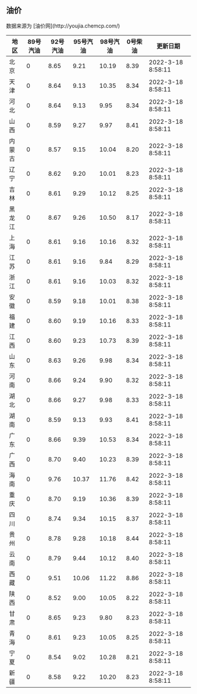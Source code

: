 
<!DOCTYPE html>
<html lang="zh-cn">
<head>
<link href="https://cdn.jsdelivr.net/gh/RookieFanzk/link/github.css" rel="stylesheet">
</head>

<body>
<h2>油价</h2>
<p>数据来源为 [油价网](http://youjia.chemcp.com/) </p>
<table>
<thead>
<tr>
<th>地区</th>
<th>89号汽油</th>
<th>92号汽油</th>
<th>95号汽油</th>
<th>98号汽油</th>
<th>0号柴油</th>
<th>更新日期</th>
</tr>
</thead>
<tbody>
<tr>
<td>北京</td>
<td>0</td>
<td>8.65</td>
<td>9.21</td>
<td>10.19</td>
<td>8.39</td>
<td>2022-3-18 8:58:11</td>
</tr>
<tr>
<td>天津</td>
<td>0</td>
<td>8.64</td>
<td>9.13</td>
<td>10.35</td>
<td>8.34</td>
<td>2022-3-18 8:58:11</td>
</tr>
<tr>
<td>河北</td>
<td>0</td>
<td>8.64</td>
<td>9.13</td>
<td>9.95</td>
<td>8.34</td>
<td>2022-3-18 8:58:11</td>
</tr>
<tr>
<td>山西</td>
<td>0</td>
<td>8.59</td>
<td>9.27</td>
<td>9.97</td>
<td>8.41</td>
<td>2022-3-18 8:58:11</td>
</tr>
<tr>
<td>内蒙古</td>
<td>0</td>
<td>8.57</td>
<td>9.15</td>
<td>10.04</td>
<td>8.20</td>
<td>2022-3-18 8:58:11</td>
</tr>
<tr>
<td>辽宁</td>
<td>0</td>
<td>8.62</td>
<td>9.20</td>
<td>10.01</td>
<td>8.23</td>
<td>2022-3-18 8:58:11</td>
</tr>
<tr>
<td>吉林</td>
<td>0</td>
<td>8.61</td>
<td>9.29</td>
<td>10.12</td>
<td>8.25</td>
<td>2022-3-18 8:58:11</td>
</tr>
<tr>
<td>黑龙江</td>
<td>0</td>
<td>8.67</td>
<td>9.26</td>
<td>10.50</td>
<td>8.17</td>
<td>2022-3-18 8:58:11</td>
</tr>
<tr>
<td>上海</td>
<td>0</td>
<td>8.61</td>
<td>9.16</td>
<td>10.16</td>
<td>8.32</td>
<td>2022-3-18 8:58:11</td>
</tr>
<tr>
<td>江苏</td>
<td>0</td>
<td>8.61</td>
<td>9.16</td>
<td>9.84</td>
<td>8.29</td>
<td>2022-3-18 8:58:11</td>
</tr>
<tr>
<td>浙江</td>
<td>0</td>
<td>8.61</td>
<td>9.16</td>
<td>10.03</td>
<td>8.32</td>
<td>2022-3-18 8:58:11</td>
</tr>
<tr>
<td>安徽</td>
<td>0</td>
<td>8.59</td>
<td>9.18</td>
<td>10.01</td>
<td>8.38</td>
<td>2022-3-18 8:58:11</td>
</tr>
<tr>
<td>福建</td>
<td>0</td>
<td>8.60</td>
<td>9.19</td>
<td>10.16</td>
<td>8.33</td>
<td>2022-3-18 8:58:11</td>
</tr>
<tr>
<td>江西</td>
<td>0</td>
<td>8.60</td>
<td>9.23</td>
<td>10.73</td>
<td>8.39</td>
<td>2022-3-18 8:58:11</td>
</tr>
<tr>
<td>山东</td>
<td>0</td>
<td>8.63</td>
<td>9.26</td>
<td>9.98</td>
<td>8.34</td>
<td>2022-3-18 8:58:11</td>
</tr>
<tr>
<td>河南</td>
<td>0</td>
<td>8.66</td>
<td>9.24</td>
<td>9.90</td>
<td>8.32</td>
<td>2022-3-18 8:58:11</td>
</tr>
<tr>
<td>湖北</td>
<td>0</td>
<td>8.66</td>
<td>9.27</td>
<td>9.98</td>
<td>8.33</td>
<td>2022-3-18 8:58:11</td>
</tr>
<tr>
<td>湖南</td>
<td>0</td>
<td>8.59</td>
<td>9.13</td>
<td>9.93</td>
<td>8.41</td>
<td>2022-3-18 8:58:11</td>
</tr>
<tr>
<td>广东</td>
<td>0</td>
<td>8.66</td>
<td>9.39</td>
<td>10.53</td>
<td>8.34</td>
<td>2022-3-18 8:58:11</td>
</tr>
<tr>
<td>广西</td>
<td>0</td>
<td>8.70</td>
<td>9.40</td>
<td>10.23</td>
<td>8.39</td>
<td>2022-3-18 8:58:11</td>
</tr>
<tr>
<td>海南</td>
<td>0</td>
<td>9.76</td>
<td>10.37</td>
<td>11.76</td>
<td>8.42</td>
<td>2022-3-18 8:58:11</td>
</tr>
<tr>
<td>重庆</td>
<td>0</td>
<td>8.70</td>
<td>9.19</td>
<td>10.36</td>
<td>8.39</td>
<td>2022-3-18 8:58:11</td>
</tr>
<tr>
<td>四川</td>
<td>0</td>
<td>8.74</td>
<td>9.34</td>
<td>10.15</td>
<td>8.37</td>
<td>2022-3-18 8:58:11</td>
</tr>
<tr>
<td>贵州</td>
<td>0</td>
<td>8.78</td>
<td>9.28</td>
<td>10.18</td>
<td>8.44</td>
<td>2022-3-18 8:58:11</td>
</tr>
<tr>
<td>云南</td>
<td>0</td>
<td>8.79</td>
<td>9.44</td>
<td>10.12</td>
<td>8.40</td>
<td>2022-3-18 8:58:11</td>
</tr>
<tr>
<td>西藏</td>
<td>0</td>
<td>9.51</td>
<td>10.06</td>
<td>11.22</td>
<td>8.86</td>
<td>2022-3-18 8:58:11</td>
</tr>
<tr>
<td>陕西</td>
<td>0</td>
<td>8.52</td>
<td>9.00</td>
<td>10.05</td>
<td>8.22</td>
<td>2022-3-18 8:58:11</td>
</tr>
<tr>
<td>甘肃</td>
<td>0</td>
<td>8.65</td>
<td>9.23</td>
<td>9.80</td>
<td>8.23</td>
<td>2022-3-18 8:58:11</td>
</tr>
<tr>
<td>青海</td>
<td>0</td>
<td>8.61</td>
<td>9.23</td>
<td>10.05</td>
<td>8.25</td>
<td>2022-3-18 8:58:11</td>
</tr>
<tr>
<td>宁夏</td>
<td>0</td>
<td>8.54</td>
<td>9.02</td>
<td>10.28</td>
<td>8.21</td>
<td>2022-3-18 8:58:11</td>
</tr>
<tr>
<td>新疆</td>
<td>0</td>
<td>8.58</td>
<td>9.22</td>
<td>10.20</td>
<td>8.23</td>
<td>2022-3-18 8:58:11</td>
</tr>
</tbody>
</table>
</body>
</html>
